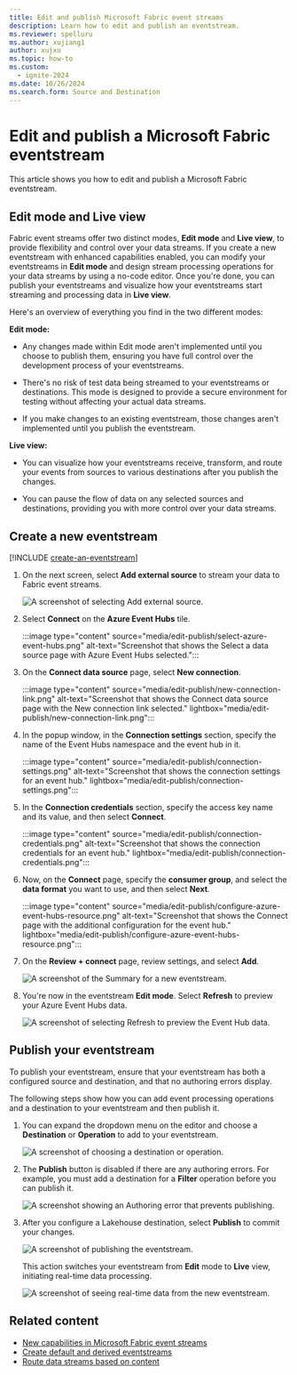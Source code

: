 ```yaml
---
title: Edit and publish Microsoft Fabric event streams
description: Learn how to edit and publish an eventstream.
ms.reviewer: spelluru
ms.author: xujiang1
author: xujxu
ms.topic: how-to
ms.custom:
  - ignite-2024
ms.date: 10/26/2024
ms.search.form: Source and Destination
---
```


# Edit and publish a Microsoft Fabric eventstream

This article shows you how to edit and publish a Microsoft Fabric eventstream.



## Edit mode and Live view

Fabric event streams offer two distinct modes, **Edit mode** and **Live view**, to provide flexibility and control over your data streams. If you create a new eventstream with enhanced capabilities enabled, you can modify your eventstreams in **Edit mode** and design stream processing operations for your data streams by using a no-code editor. Once you're done, you can publish your eventstreams and visualize how your eventstreams start streaming and processing data in **Live view**.

Here's an overview of everything you find in the two different modes:

**Edit mode:**

- Any changes made within Edit mode aren't implemented until you choose to publish them, ensuring you have full control over the development process of your eventstreams.

- There's no risk of test data being streamed to your eventstreams or destinations. This mode is designed to provide a secure environment for testing without affecting your actual data streams.

- If you make changes to an existing eventstream, those changes aren't implemented until you publish the eventstream.

**Live view:**

- You can visualize how your eventstreams receive, transform, and route your events from sources to various destinations after you publish the changes.

- You can pause the flow of data on any selected sources and destinations, providing you with more control over your data streams.

## Create a new eventstream

[!INCLUDE [create-an-eventstream](./includes/create-an-eventstream.md)]

1. On the next screen, select **Add external source** to stream your data to Fabric event streams.

   ![A screenshot of selecting Add external source.](media/edit-publish/build.png)
1. Select **Connect** on the **Azure Event Hubs** tile.

   :::image type="content" source="media/edit-publish/select-azure-event-hubs.png" alt-text="Screenshot that shows the Select a data source page with Azure Event Hubs selected."::: 
1. On the **Connect data source** page, select **New connection**.

   :::image type="content" source="media/edit-publish/new-connection-link.png" alt-text="Screenshot that shows the Connect data source page with the New connection link selected." lightbox="media/edit-publish/new-connection-link.png":::     
1. In the popup window, in the **Connection settings** section, specify the name of the Event Hubs namespace and the event hub in it. 

   :::image type="content" source="media/edit-publish/connection-settings.png" alt-text="Screenshot that shows the connection settings for an event hub." lightbox="media/edit-publish/connection-settings.png":::     
1. In the **Connection credentials** section, specify the access key name and its value, and then select **Connect**.

    :::image type="content" source="media/edit-publish/connection-credentials.png" alt-text="Screenshot that shows the connection credentials for an event hub." lightbox="media/edit-publish/connection-credentials.png":::     
1. Now, on the **Connect** page, specify the **consumer group**, and select the **data format** you want to use, and then select **Next**.

    :::image type="content" source="media/edit-publish/configure-azure-event-hubs-resource.png" alt-text="Screenshot that shows the Connect page with the additional configuration for the event hub." lightbox="media/edit-publish/configure-azure-event-hubs-resource.png":::         
1. On the **Review + connect** page, review settings, and select **Add**. 

   ![A screenshot of the Summary for a new eventstream.](media/edit-publish/summary.png)
1. You're now in the eventstream **Edit mode**. Select **Refresh** to preview your Azure Event Hubs data.

   ![A screenshot of selecting Refresh to preview the Event Hub data.](media/edit-publish/refresh.png)

## Publish your eventstream

To publish your eventstream, ensure that your eventstream has both a configured source and destination, and that no authoring errors display.

The following steps show how you can add event processing operations and a destination to your eventstream and then publish it.

1. You can expand the dropdown menu on the editor and choose a **Destination** or **Operation** to add to your eventstream.

   ![A screenshot of choosing a destination or operation.](media/edit-publish/destination.png)

1. The **Publish** button is disabled if there are any authoring errors. For example, you must add a destination for a **Filter** operation before you can publish it.

   ![A screenshot showing an Authoring error that prevents publishing.](media/edit-publish/error.png)

1. After you configure a Lakehouse destination, select **Publish** to commit your changes.

   ![A screenshot of publishing the eventstream.](media/edit-publish/publish.png)

   This action switches your eventstream from **Edit** mode to **Live** view, initiating real-time data processing.

   ![A screenshot of seeing real-time data from the new eventstream.](media/edit-publish/preview.png)

## Related content

- [New capabilities in Microsoft Fabric event streams](overview.md)
- [Create default and derived eventstreams](create-default-derived-streams.md)
- [Route data streams based on content](route-events-based-on-content.md)
